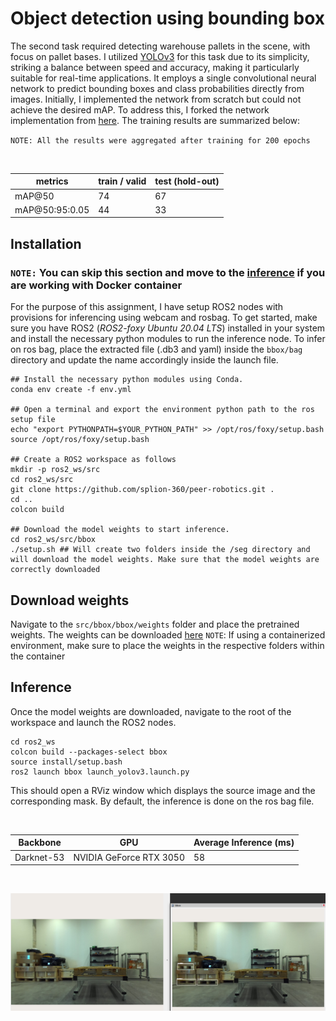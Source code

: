 # Object detection using bounding box 
The second task required detecting warehouse pallets in the scene, with focus on pallet bases. I utilized [YOLOv3](https://arxiv.org/abs/1804.02767) for this task due to its simplicity, striking a balance between speed and accuracy, making it particularly suitable for real-time applications. It employs a single convolutional neural network to predict bounding boxes and class probabilities directly from images. Initially, I implemented the network from scratch but could not achieve the desired mAP. To address this, I forked the network implementation from [here](https://github.com/ultralytics/yolov3). The training results are summarized below:

`NOTE: All the results were aggregated after training for 200 epochs`

<br>

| metrics      | train / valid | test (hold-out) | 
| -------------- | --------------- | ---------------| 
|mAP@50| 74 | 67| 
|mAP@50:95:0.05|44|33|

## Installation
### `NOTE:` You can skip this section and move to the [inference](#inference) if you are working with Docker container
For the purpose of this assignment, I have setup ROS2 nodes with provisions for inferencing using webcam and rosbag. To get started, make sure you have ROS2 (*ROS2-foxy Ubuntu 20.04 LTS*) installed in your system and install the necessary python modules to run the inference node. To infer on ros bag, place the extracted file (.db3 and yaml) inside the `bbox/bag` directory and
update the name accordingly inside the launch file.
<br>

```
## Install the necessary python modules using Conda. 
conda env create -f env.yml

## Open a terminal and export the environment python path to the ros setup file 
echo "export PYTHONPATH=$YOUR_PYTHON_PATH" >> /opt/ros/foxy/setup.bash 
source /opt/ros/foxy/setup.bash

## Create a ROS2 workspace as follows 
mkdir -p ros2_ws/src
cd ros2_ws/src 
git clone https://github.com/splion-360/peer-robotics.git .
cd ..
colcon build 

## Download the model weights to start inference. 
cd ros2_ws/src/bbox
./setup.sh ## Will create two folders inside the /seg directory and will download the model weights. Make sure that the model weights are correctly downloaded

```

## Download weights 
Navigate to the `src/bbox/bbox/weights` folder and place the pretrained weights. The weights can be downloaded [here](https://drive.google.com/file/d/13NHccIt-mt-Jmsx1Dwe34q1tS3qJwaCS/view?usp=sharing)
`NOTE`: If using a containerized environment, make sure to place the weights in the respective folders within the container



## Inference
Once the model weights are downloaded, navigate to the root of the workspace and launch the ROS2 nodes. 
```
cd ros2_ws
colcon build --packages-select bbox
source install/setup.bash
ros2 launch bbox launch_yolov3.launch.py
```
This should open a RViz window which displays the source image and the corresponding mask. By default, the inference is done on the ros bag file.  

<br>

| Backbone     | GPU | Average Inference (ms)| 
| -------------- | --------------- | ---------------| 
|Darknet-53| NVIDIA GeForce RTX 3050 | 58| 

<br>

![](./assets/bbox.png)
